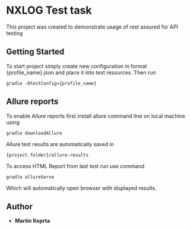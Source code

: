 # NXLOG Test task

This project was created to demonstrate usage of rest assured for API testing

## Getting Started

To start project simply create new configuration in format {profile_name}.json and place it into test resources.
Then run 
````
gradle -DtestConfig={profile_name}
````

## Allure reports

To enable Allure reports first install allure command line on local machine using

````
gradle downloadAllure
````

Allure test results are automatically saved in
````
{project.folder}/allure-results
````

To access HTML Report from last test run use command
````
gradle allureServe
````

Which will automatically open browser with displayed results.

## Author

* **Martin Keprta** 


